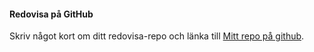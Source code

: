 #### Redovisa på GitHub

Skriv något kort om ditt redovisa-repo och länka till [Mitt repo på github](https://github.com/IsabellaCarrera/oophp).
